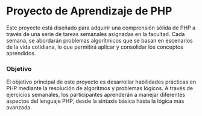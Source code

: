 <h1>Proyecto de Aprendizaje de PHP</h1>
Este proyecto está diseñado para adquirir una comprensión sólida de PHP a través de una serie de tareas semanales asignadas en la facultad. Cada semana, se abordarán problemas algorítmicos que se basan en escenarios de la vida cotidiana, lo que permitirá aplicar y consolidar los conceptos aprendidos.

<h3>Objetivo</h3>
El objetivo principal de este proyecto es desarrollar habilidades prácticas en PHP mediante la resolución de algoritmos y problemas lógicos. A través de ejercicios semanales, los participantes aprenderán a manejar diferentes aspectos del lenguaje PHP, desde la sintaxis básica hasta la lógica más avanzada.
